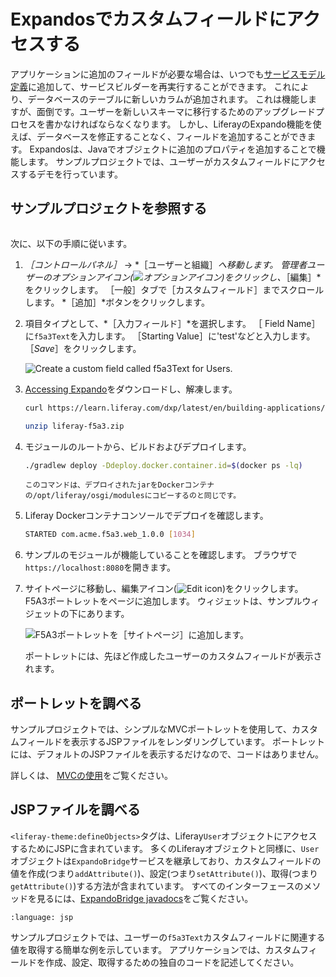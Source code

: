 # Expandosでカスタムフィールドにアクセスする

アプリケーションに追加のフィールドが必要な場合は、いつでも[サービスモデル定義](../service-builder/service-builder-basics/generating-model-persistence-and-service-code.html#examine-the-service-model-definition)に追加して、サービスビルダーを再実行することができます。 これにより、データベースのテーブルに新しいカラムが追加されます。 これは機能しますが、面倒です。ユーザーを新しいスキーマに移行するためのアップグレードプロセスを書かなければならなくなります。 しかし、LiferayのExpando機能を使えば、データベースを修正することなく、フィールドを追加することができます。 Expandosは、Javaでオブジェクトに追加のプロパティを追加することで機能します。 サンプルプロジェクトでは、ユーザーがカスタムフィールドにアクセスするデモを行っています。

## サンプルプロジェクトを参照する
```{include} /_snippets/run-liferay-dxp.md
```

次に、以下の手順に従います。

1. *［コントロールパネル］* &rarr; *［ユーザーと組織］*へ移動します。 管理者ユーザーのオプションアイコン(![オプションアイコン](../../../images/icon-actions.png))をクリックし、*［編集］*をクリックします。 ［一般］タブで［カスタムフィールド］までスクロールします。 *［追加］*ボタンをクリックします。

1. 項目タイプとして、*［入力フィールド］*を選択します。 ［ Field Name］に`f5a3Text`を入力します。 ［Starting Value］に'test'などと入力します。 ［*Save*］をクリックします。

   ![Create a custom field called f5a3Text for Users.](./accessing-custom-fields-with-expando/images/01.png)

1. [Accessing Expando](./liferay-f5a3.zip)をダウンロードし、解凍します。

   ```bash
   curl https://learn.liferay.com/dxp/latest/en/building-applications/data-frameworks/expando-framework/liferay-f5a3.zip -O
   ```

   ```bash
   unzip liferay-f5a3.zip
   ```

1. モジュールのルートから、ビルドおよびデプロイします。

   ```bash
   ./gradlew deploy -Ddeploy.docker.container.id=$(docker ps -lq)
   ```

   ```{note}
   このコマンドは、デプロイされたjarをDockerコンテナの/opt/liferay/osgi/modulesにコピーするのと同じです。
   ```

1. Liferay Dockerコンテナコンソールでデプロイを確認します。

   ```bash
   STARTED com.acme.f5a3.web_1.0.0 [1034]
   ```

1. サンプルのモジュールが機能していることを確認します。 ブラウザで`https://localhost:8080`を開きます。

1. サイトページに移動し、編集アイコン(![Edit icon](../../../images/icon-edit.png))をクリックします。 F5A3ポートレットをページに追加します。 ウィジェットは、サンプルウィジェットの下にあります。

   ![F5A3ポートレットを［サイトページ］に追加します。](./accessing-custom-fields-with-expando/images/02.png)

   ポートレットには、先ほど作成したユーザーのカスタムフィールドが表示されます。

## ポートレットを調べる

サンプルプロジェクトでは、シンプルなMVCポートレットを使用して、カスタムフィールドを表示するJSPファイルをレンダリングしています。 ポートレットには、デフォルトのJSPファイルを表示するだけなので、コードはありません。

詳しくは、 [MVCの使用](../../developing-a-java-web-application/using-mvc.md)をご覧ください。

## JSPファイルを調べる

`<liferay-theme:defineObjects>`タグは、Liferay`User`オブジェクトにアクセスするためにJSPに含まれています。 多くのLiferayオブジェクトと同様に、`User`オブジェクトは`ExpandoBridge`サービスを継承しており、カスタムフィールドの値を作成(つまり`addAttribute()`)、設定(つまり`setAttribute()`)、取得(つまり`getAttribute()`)する方法が含まれています。 すべてのインターフェースのメソッドを見るには、[ExpandoBridge javadocs](https://learn.liferay.com/reference/latest/en/dxp/javadocs/portal-kernel/com/liferay/expando/kernel/model/ExpandoBridge.html)をご覧ください。

```{literalinclude} ./accessing-custom-fields-with-expando/resources/liferay-f5a3.zip/f5a3-web/src/main/resources/META-INF/resources/view.jsp
:language: jsp
```

サンプルプロジェクトでは、ユーザーの`f5a3Text`カスタムフィールドに関連する値を取得する簡単な例を示しています。 アプリケーションでは、カスタムフィールドを作成、設定、取得するための独自のコードを記述してください。
